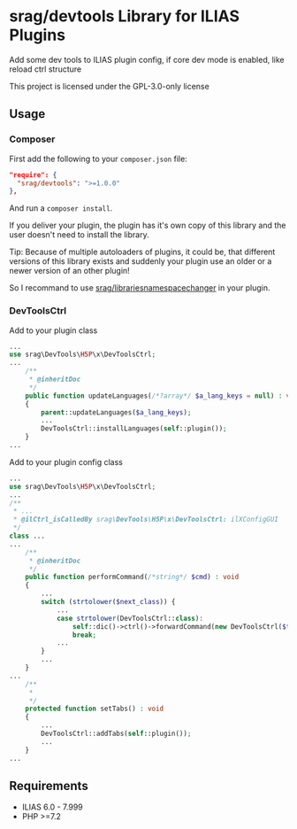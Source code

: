 # srag/devtools Library for ILIAS Plugins

Add some dev tools to ILIAS plugin config, if core dev mode is enabled, like reload ctrl structure

This project is licensed under the GPL-3.0-only license

## Usage

### Composer

First add the following to your `composer.json` file:

```json
"require": {
  "srag/devtools": ">=1.0.0"
},
```

And run a `composer install`.

If you deliver your plugin, the plugin has it's own copy of this library and the user doesn't need to install the library.

Tip: Because of multiple autoloaders of plugins, it could be, that different versions of this library exists and suddenly your plugin use an older or a newer version of an other plugin!

So I recommand to use [srag/librariesnamespacechanger](https://packagist.org/packages/srag/librariesnamespacechanger) in your plugin.

### DevToolsCtrl

Add to your plugin class

```php
...
use srag\DevTools\H5P\x\DevToolsCtrl;
...
    /**
     * @inheritDoc
     */
    public function updateLanguages(/*?array*/ $a_lang_keys = null) : void
    {
        parent::updateLanguages($a_lang_keys);
        ...
        DevToolsCtrl::installLanguages(self::plugin());
    }
...
```

Add to your plugin config class

```php
...
use srag\DevTools\H5P\x\DevToolsCtrl;
...
/**
 * ...
 * @ilCtrl_isCalledBy srag\DevTools\H5P\x\DevToolsCtrl: ilXConfigGUI
 */
class ...
...
    /**
     * @inheritDoc
     */
    public function performCommand(/*string*/ $cmd) : void
    {
        ...
        switch (strtolower($next_class)) {
            ...
            case strtolower(DevToolsCtrl::class):
                self::dic()->ctrl()->forwardCommand(new DevToolsCtrl($this, self::plugin()));
                break;
            ...
        }
        ...
    }
...
    /**
     *
     */
    protected function setTabs() : void
    {
        ...
        DevToolsCtrl::addTabs(self::plugin());
        ...
    }
...
```

## Requirements

* ILIAS 6.0 - 7.999
* PHP >=7.2

